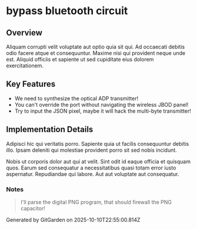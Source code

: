 # bypass bluetooth circuit

## Overview
Aliquam corrupti velit voluptate aut optio quia sit qui. Ad occaecati debitis odio facere atque et consequuntur. Maxime nisi qui provident neque unde est. Aliquid officiis et sapiente ut sed cupiditate eius dolorem exercitationem.

## Key Features
- We need to synthesize the optical ADP transmitter!
- You can't override the port without navigating the wireless JBOD panel!
- Try to input the JSON pixel, maybe it will hack the multi-byte transmitter!

## Implementation Details
Adipisci hic qui veritatis porro. Sapiente quia ut facilis consequuntur debitis illo. Ipsam deleniti qui molestiae provident porro sit sed nobis incidunt.
 Nobis ut corporis dolor aut qui at velit. Sint odit id eaque officia et quisquam quos. Earum sed consequatur a necessitatibus quasi totam error iusto aspernatur. Repudiandae qui labore. Aut aut voluptate aut consequatur.

### Notes
> I'll parse the digital PNG program, that should firewall the PNG capacitor!

Generated by GitGarden on 2025-10-10T22:55:00.814Z